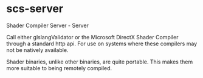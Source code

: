 # scs-server

Shader Compiler Server - Server

Call either glslangValidator or the Microsoft DirectX Shader Compiler through a standard http api. For use on systems where these compilers may not be natively available.

Shader binaries, unlike other binaries, are quite portable. This makes them more suitable to being remotely compiled.
